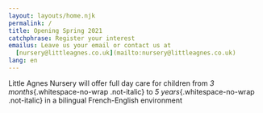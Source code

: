 ```yaml
---
layout: layouts/home.njk
permalink: /
title: Opening Spring 2021
catchphrase: Register your interest
emailus: Leave us your email or contact us at
  [nursery@littleagnes.co.uk](mailto:nursery@littleagnes.co.uk)
lang: en
---
```

Little Agnes Nursery will offer full day care for children from *3 months*{.whitespace-no-wrap .not-italic} to *5 years*{.whitespace-no-wrap .not-italic} in a bilingual French-English environment